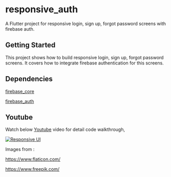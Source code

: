# responsive_auth

A Flutter project for responsive login, sign up, forgot password screens with firebase auth.

## Getting Started

This project shows how to build responsive login, sign up, forgot password screens. It covers how to integrate firebase authentication for this screens.

## Dependencies

[firebase_core](https://pub.dev/packages/firebase_core)

[firebase_auth](https://pub.dev/packages/firebase_auth)

## Youtube

Watch below [Youtube](https://www.youtube.com/watch?v=ftpguzXvgys) video for detail code walkthrough,

[![Responsive UI](https://img.youtube.com/vi/ftpguzXvgys/0.jpg)](https://www.youtube.com/watch?v=ftpguzXvgys)


Images from : 

https://www.flaticon.com/

https://www.freepik.com/
